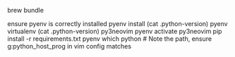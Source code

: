 brew bundle

ensure pyenv is correctly installed
pyenv install (cat .python-version)
pyenv virtualenv (cat .python-version) py3neovim
pyenv activate py3neovim
pip install -r requirements.txt
pyenv which python  # Note the path, ensure g:python_host_prog in vim config matches
